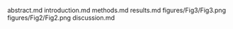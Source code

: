 abstract.md
introduction.md
methods.md
results.md
figures/Fig3/Fig3.png
figures/Fig2/Fig2.png
discussion.md
